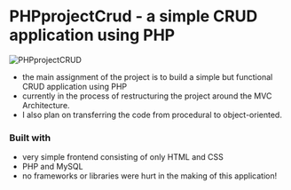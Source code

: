 # PHPprojectCrud - a simple CRUD application using PHP

![PHPprojectCRUD](https://github.com/LoganDuran/PHPprojectCrud/assets/106428943/c5d420f8-aed7-417a-a57a-33832f54263b)


- the main assignment of the project is to build a simple but functional CRUD application using PHP
- currently in the process of restructuring the project around the MVC Architecture.
- I also plan on transferring the code from procedural to object-oriented.

### Built with

- very simple frontend consisting of only HTML and CSS 
- PHP and MySQL 
- no frameworks or libraries were hurt in the making of this application!
